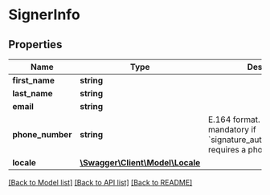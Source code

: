 # SignerInfo

## Properties
Name | Type | Description | Notes
------------ | ------------- | ------------- | -------------
**first_name** | **string** |  | 
**last_name** | **string** |  | 
**email** | **string** |  | 
**phone_number** | **string** | E.164 format. Becomes mandatory if &#x60;signature_authentication_mode&#x60; requires a phone number. | 
**locale** | [**\Swagger\Client\Model\Locale**](Locale.md) |  | 

[[Back to Model list]](../../README.md#documentation-for-models) [[Back to API list]](../../README.md#documentation-for-api-endpoints) [[Back to README]](../../README.md)

